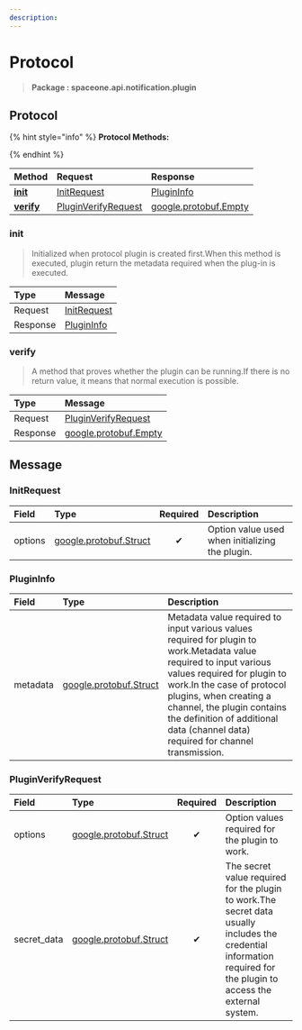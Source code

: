 ```yaml
---
description:  
---
```

# Protocol

>  **Package : spaceone.api.notification.plugin**

## Protocol

{% hint style="info" %}
**Protocol Methods:**

{%  endhint %}


| Method | Request | Response |
| :----- | :-------- | :-------- |
| [**init**](protocol.md#init)|   [InitRequest](protocol.md#initrequest) |   [PluginInfo](protocol.md#plugininfo) |
| [**verify**](protocol.md#verify)|   [PluginVerifyRequest](protocol.md#pluginverifyrequest) |  [google.protobuf.Empty](https://github.com/protocolbuffers/protobuf/blob/master/src/google/protobuf/empty.proto)| 
 

 
### init

> Initialized when protocol plugin is created first.When this method is executed, plugin return the metadata required when the plug-in is executed.

| Type | Message |
| :--- | :--- |
| Request | [InitRequest](protocol.md#initrequest) |
| Response |  [PluginInfo](protocol.md#plugininfo)  |
 
 

 
### verify

> A method that proves whether the plugin can be running.If there is no return value, it means that normal execution is possible.

| Type | Message |
| :--- | :--- |
| Request | [PluginVerifyRequest](protocol.md#pluginverifyrequest) |
| Response | [google.protobuf.Empty](https://github.com/protocolbuffers/protobuf/blob/master/src/google/protobuf/empty.proto) |


## 

## Message

### InitRequest
| Field | Type | Required | Description |
| :--- | :--- | :---: | :--- |
| options |[google.protobuf.Struct](https://github.com/protocolbuffers/protobuf/blob/master/src/google/protobuf/struct.proto)|✔| Option value used when initializing the plugin.|

### PluginInfo
| Field | Type |  Description |
| :--- | :--- | :--- |
| metadata |[google.protobuf.Struct](https://github.com/protocolbuffers/protobuf/blob/master/src/google/protobuf/struct.proto) | Metadata value required to input various values required for plugin to work.Metadata value required to input various values required for plugin to work.In the case of protocol plugins, when creating a channel, the plugin contains the definition of additional data (channel data) required for channel transmission.|

### PluginVerifyRequest
| Field | Type | Required | Description |
| :--- | :--- | :---: | :--- |
| options |[google.protobuf.Struct](https://github.com/protocolbuffers/protobuf/blob/master/src/google/protobuf/struct.proto)|✔| Option values required for the plugin to work.|
| secret_data |[google.protobuf.Struct](https://github.com/protocolbuffers/protobuf/blob/master/src/google/protobuf/struct.proto)|✔| The secret value required for the plugin to work.The secret data usually includes the credential information required for the plugin to access the external system.|
